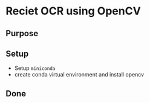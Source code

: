 # Reciet OCR using OpenCV
## Purpose

## Setup
- Setup `miniconda`
- create conda virtual environment and install opencv


## Done

